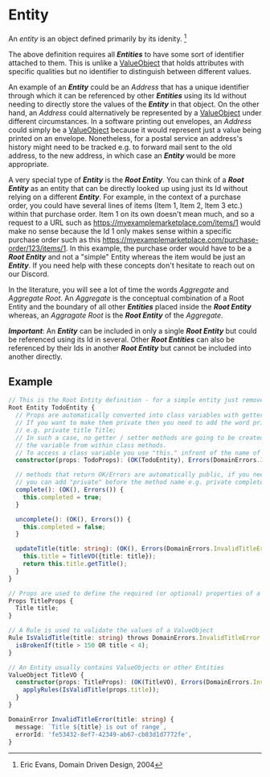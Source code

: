 # Entity

An *entity* is an object defined primarily by its idenity. [^Evans2004]

The above definition requires all ***Entities*** to have some sort of identifier attached to them.
This is unlike a [ValueObject](https://bitloops.com/docs/bitloops-language/components/value-object) that holds attributes with specific qualities but no identifier to distinguish
between different values.

An example of an ***Entity*** could be an *Address* that has a unique identifier through
which it can be referenced by other ***Entities*** using its Id without needing to directly store the values of the ***Entity*** in that object. On the other hand, an *Address* could alternatively be represented by a [ValueObject](https://bitloops.com/docs/bitloops-language/components/value-object) under different circumstances. In a software printing out envelopes, an *Address* could simply be a
[ValueObject](https://bitloops.com/docs/bitloops-language/components/value-object) because it would represent just
a value being printed on an envelope. Nonetheless, for a postal service an
address's history might need to be tracked e.g. to forward mail sent to the old address, to the new address, in which case an ***Entity*** would be more appropriate.

A very special type of ***Entity*** is the ***Root Entity***. You can think of a ***Root Entity*** as an entity that can be directly looked up using just its Id without relying on a different ***Entity***. For example, in the context of a purchase order, you could have several lines of items (Item 1, Item 2, Item 3 etc.) within that purchase order. Item 1 on its own doesn't mean much, and so a request to a URL such as https://myexamplemarketplace.com/items/1 would make no sense because the Id 1 only makes sense within a specific purchase order such as this https://myexamplemarketplace.com/purchase-order/123/items/1. In this example, the purchase order would have to be a ***Root Entity*** and not a "simple" Entity whereas the item would be just an ***Entity***. If you need help with these concepts don't hesitate to reach out on our Discord.  

In the literature, you will see a lot of time the words *Aggregate* and *Aggregate Root*. An *Aggregate* is the conceptual combination of a Root Entity and the boundary of all other ***Entities*** placed inside the ***Root Entity*** whereas, an *Aggragate Root* is the ***Root Entity*** of the *Aggregate*. 

***Important***: An ***Entity*** can be included in only a single ***Root Entity*** but could be referenced using its Id in several. Other ***Root Entities*** can also be referenced by their Ids in another ***Root Entity*** but cannot be included into another directly.  

## Example

```ts
// This is the Root Entity definition - for a simple entity just remove the Root before the Entity
Root Entity TodoEntity {
  // Props are automatically converted into class variables with getters and setters.
  // If you want to make them private then you need to add the word private before the property declaration
  // e.g. private title Title;
  // In such a case, no getter / setter methods are going to be created and you will only be able to access
  // the variable from within class methods.
  // To access a class variable you use "this." infront of the name of the variable e.g. this.title 
  constructor(props: TodoProps): (OK(TodoEntity), Errors(DomainErrors.InvalidTitleError)) {}

  // methods that return OK/Errors are automatically public, if you need a private one that returns OK/Errors
  // you can add "private" before the method name e.g. private complete()
  complete(): (OK(), Errors()) {
    this.completed = true;
  }

  uncomplete(): (OK(), Errors()) {
    this.completed = false;
  }

  updateTitle(title: string): (OK(), Errors(DomainErrors.InvalidTitleError)) {
    this.title = TitleVO({title: title});
    return this.title.getTitle();
  }
}

// Props are used to define the required (or optional) properties of a class (such as ValueObject, Entity, UseCase etc.)
Props TitleProps {
  Title title;
}

// A Rule is used to validate the values of a ValueObject
Rule IsValidTitle(title: string) throws DomainErrors.InvalidTitleError {
  isBrokenIf(title > 150 OR title < 4);
}

// An Entity usually contains ValueObjects or other Entities
ValueObject TitleVO {
  constructor(props: TitleProps): (OK(TitleVO), Errors(DomainErrors.InvalidTitleError)) {
    applyRules(IsValidTitle(props.title));
  }
}

DomainError InvalidTitleError(title: string) {
  message: `Title ${title} is out of range`,
  errorId: 'fe53432-8ef7-42349-ab67-cb83d1d7772fe',
}
```

[^Evans2004]: Eric Evans, Domain Driven Design, 2004
